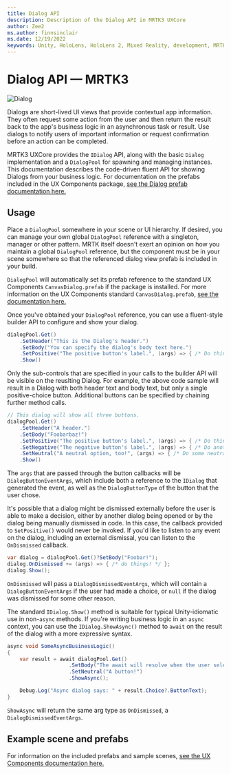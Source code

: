 ```yaml
---
title: Dialog API
description: Description of the Dialog API in MRTK3 UXCore
author: Zee2
ms.author: finnsinclair
ms.date: 12/19/2022
keywords: Unity, HoloLens, HoloLens 2, Mixed Reality, development, MRTK, MRTK3, Dialog, UI
---
```


# Dialog API &#8212; MRTK3

![Dialog](../../../mrtk3-overview/images/UXBuildingBlocks/MRTK_UX_v3_Dialog.png)

Dialogs are short-lived UI views that provide contextual app information. They often request some action from the user and then return the result back to the app's business logic in an asynchronous task or result. Use dialogs to notify users of important information or request confirmation before an action can be completed.

MRTK3 UXCore provides the `IDialog` API, along with the basic `Dialog` implementation and a `DialogPool` for spawning and managing instances. This documentation describes the code-driven fluent API for showing Dialogs from your business logic. For documentation on the prefabs included in the UX Components package, [see the Dialog prefab documentation here.](../../../mrtk3-uxcomponents/packages/uxcomponents/dialog.md)

## Usage

Place a `DialogPool` somewhere in your scene or UI hierarchy. If desired, you can manage your own global `DialogPool` reference with a singleton, manager or other pattern. MRTK itself doesn't exert an opinion on how you maintain a global `DialogPool` reference, but the component must be in your scene somewhere so that the referenced dialog view prefab is included in your build.

`DialogPool` will automatically set its prefab reference to the standard UX Components `CanvasDialog.prefab` if the package is installed. For more information on the UX Components standard `CanvasDialog.prefab`, [see the documentation here.](../../../mrtk3-uxcomponents/packages/uxcomponents/dialog.md)

Once you've obtained your `DialogPool` reference, you can use a fluent-style builder API to configure and show your dialog.

```csharp
dialogPool.Get()
    .SetHeader("This is the Dialog's header.")
    .SetBody("You can specify the dialog's body text here.")
    .SetPositive("The positive button's label.", (args) => { /* Do thing! */ })
    .Show()
```

Only the sub-controls that are specified in your calls to the builder API will be visible on the reuslting Dialog. For example, the above code sample will result in a Dialog with both header text and body text, but only a single positive-choice button. Additional buttons can be specified by chaining further method calls.

```csharp
// This dialog will show all three buttons.
dialogPool.Get()
    .SetHeader("A header.")
    .SetBody("Foobarbaz!")
    .SetPositive("The positive button's label.", (args) => { /* Do thing! */ })
    .SetNegative("The negative button's label.", (args) => { /* Do another thing! */ })
    .SetNeutral("A neutral option, too!", (args) => { /* Do some neutral thing. */ })
    .Show()
```

The `args` that are passed through the button callbacks will be `DialogButtonEventArgs`, which include both a reference to the `IDialog` that generated the event, as well as the `DialogButtonType` of the button that the user chose.

It's possible that a dialog might be dismissed externally before the user is able to make a decision, either by another dialog being opened or by the dialog being manually dismissed in code. In this case, the callback provided to `SetPositive()` would never be invoked. If you'd like to listen to any event on the dialog, including an external dismissal, you can listen to the `OnDismissed` callback.

```csharp
var dialog = dialogPool.Get()?SetBody("Foobar!");
dialog.OnDismissed += (args) => { /* do things! */ };
dialog.Show();
```

`OnDismissed` will pass a `DialogDismissedEventArgs`, which will contain a `DialogButtonEventArgs` if the user had made a choice, or `null` if the dialog was dismissed for some other reason.

The standard `IDialog.Show()` method is suitable for typical Unity-idiomatic use in non-`async` methods. If you're writing business logic in an `async` context, you can use the `IDialog.ShowAsync()` method to `await` on the result of the dialog with a more expressive syntax.

```csharp
async void SomeAsyncBusinessLogic()
{
    var result = await dialogPool.Get()
                    .SetBody("The await will resolve when the user selects the option.")
                    .SetNeutral("A button!")
                    .ShowAsync();

    Debug.Log("Async dialog says: " + result.Choice?.ButtonText);
}
```

`ShowAsync` will return the same arg type as `OnDismissed`, a `DialogDismissedEventArgs`.

## Example scene and prefabs

For information on the included prefabs and sample scenes, [see the UX Components documentation here.](../../../mrtk3-uxcomponents/packages/uxcomponents/dialog.md)